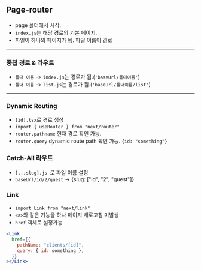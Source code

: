 ## Page-router

- page 폴더에서 시작.
- `index.js`는 해당 경로의 기본 페이지.
- 파일이 하나의 페이지가 됨. 파일 이름이 경로

---

### 중첩 경로 & 라우트

- `폴더 이름` -> `index.js`는 경로가 됨.(`'baseUrl/폴더이름'`)
- `폴더 이름` -> `list.js`는 경로가 됨.(`'baseUrl/폴더이름/list'`)

---

### Dynamic Routing

- `[id].tsx`로 경로 생성
- `import { useRouter } from "next/router"`
- `router.pathname` 현재 경로 확인 가능.
- `router.query` dynamic route path 확인 가능. `{id: "something"}`

### Catch-All 라우트

- `[...slug].js `로 파일 이름 설정
- `baseUrl/id/2/guest` -> {slug: ["id", "2", "guest"]}

### Link

- `import Link from "next/link"`
- `<a>`와 같은 기능을 하나 페이지 새로고침 미발생
- `href` 객체로 설정가능

```jsx
<Link
  href={{
    pathName: "clients/[id]",
    query: { id: something },
  }}
></Link>
```
